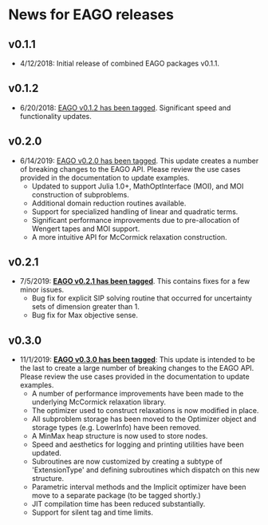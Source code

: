 # News for EAGO releases

## v0.1.1
- 4/12/2018: Initial release of combined EAGO packages v0.1.1.

## v0.1.2
- 6/20/2018: [EAGO v0.1.2 has been tagged](https://github.com/PSORLab/EAGO.jl/releases/tag/v0.1.2). Significant speed and functionality updates.

## v0.2.0
- 6/14/2019: [EAGO v0.2.0 has been tagged](https://github.com/PSORLab/EAGO.jl/releases/tag/v0.2.0). This update creates a number of breaking changes to the EAGO API. Please review the use cases provided in the documentation to update examples.
  - Updated to support Julia 1.0+, MathOptInterface (MOI), and MOI construction of subproblems.
  - Additional domain reduction routines available.
  - Support for specialized handling of linear and quadratic terms.
  - Significant performance improvements due to pre-allocation of Wengert tapes and MOI support.
  - A more intuitive API for McCormick relaxation construction.

## v0.2.1
- 7/5/2019: [**EAGO v0.2.1 has been tagged**](https://github.com/PSORLab/EAGO.jl/releases/tag/v0.2.1). This contains fixes for a few minor issues.
  - Bug fix for explicit SIP solving routine that occurred for uncertainty sets of dimension greater than 1.
  - Bug fix for Max objective sense.

## v0.3.0
  - 11/1/2019: [**EAGO v0.3.0 has been tagged**](https://github.com/PSORLab/EAGO.jl/releases/tag/v0.3.0): This update is intended to be the last to create a large number of breaking changes to the EAGO API. Please review the use cases provided in the documentation to update examples.
    - A number of performance improvements have been made to the underlying McCormick relaxation library.
    - The optimizer used to construct relaxations is now modified in place.
    - All subproblem storage has been moved to the Optimizer object and storage types (e.g. LowerInfo) have been removed.
    - A MinMax heap structure is now used to store nodes.
    - Speed and aesthetics for logging and printing utilities have been updated.
    - Subroutines are now customized by creating a subtype of 'ExtensionType' and defining subroutines which dispatch on this new structure.
    - Parametric interval methods and the Implicit optimizer have been move to a separate package (to be tagged shortly.)
    - JIT compilation time has been reduced substantially.
    - Support for silent tag and time limits.
